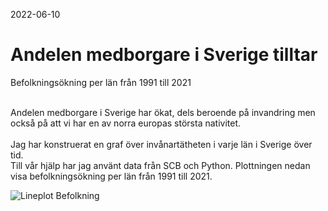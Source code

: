 2022-06-10
# Andelen medborgare i Sverige tilltar
Befolkningsökning per län från 1991 till 2021

<br>
Andelen medborgare i Sverige har ökat, dels beroende på invandring men också på att vi har en av norra europas största nativitet.
<br>
<br>
Jag har konstruerat en graf över invånartätheten i varje län i Sverige över tid. 
<br>
Till vår hjälp har jag använt data från SCB och Python.
Plottningen nedan visa befolkningsökning per län från 1991 till 2021.

![Lineplot Befolkning](https://raw.githubusercontent.com/IoT-Dude/blogg_mtrl/main/Befolkningsökning_per_lan_1991_till_2021.png)

